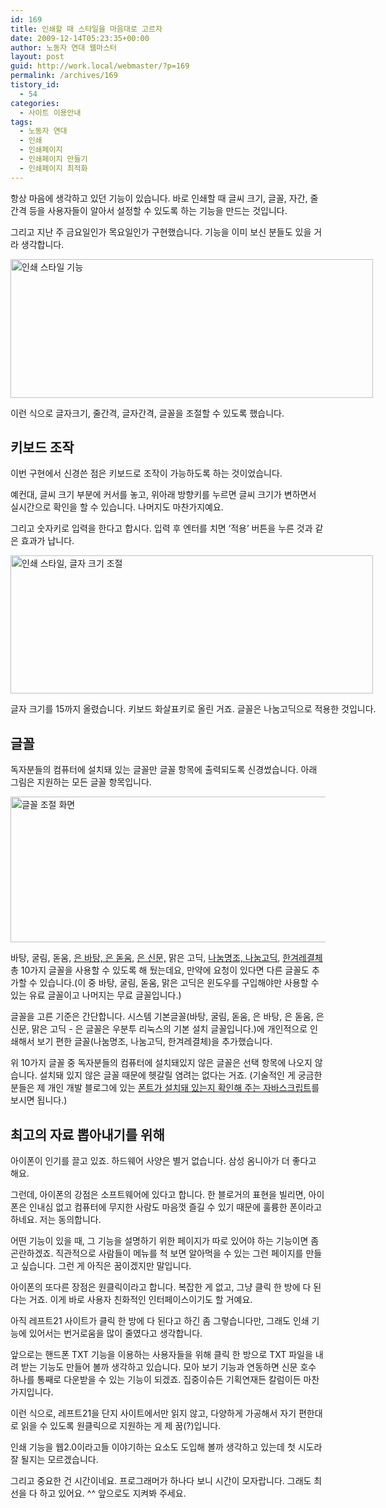```yaml
---
id: 169
title: 인쇄할 때 스타일을 마음대로 고르자
date: 2009-12-14T05:23:35+00:00
author: 노동자 연대 웹마스터
layout: post
guid: http://work.local/webmaster/?p=169
permalink: /archives/169
tistory_id:
  - 54
categories:
  - 사이트 이용안내
tags:
  - 노동자 연대
  - 인쇄
  - 인쇄페이지
  - 인쇄페이지 만들기
  - 인쇄페이지 최적화
---
```

항상 마음에 생각하고 있던 기능이 있습니다. 바로 인쇄할 때 글씨 크기, 글꼴, 자간, 줄 간격 등을 사용자들이 알아서 설정할 수 있도록 하는 기능을 만드는 것입니다.

그리고 지난 주 금요일인가 목요일인가 구현했습니다. 기능을 이미 보신 분들도 있을 거라 생각합니다.

<div style="width: 590px" class="wp-caption aligncenter">
  <img src="http://work.local/webmaster/wp-content/uploads/1/cfile10.uf.1462E44A4D0847341DECF7.jpg" alt="인쇄 스타일 기능" width="580" height="222" />
  
  <p class="wp-caption-text">
    이런 식으로 글자크기, 줄간격, 글자간격, 글꼴을 조절할 수 있도록 했습니다.
  </p>
</div>

## 키보드 조작

이번 구현에서 신경쓴 점은 키보드로 조작이 가능하도록 하는 것이었습니다.

예컨대, 글씨 크기 부분에 커서를 놓고, 위아래 방향키를 누르면 글씨 크기가 변하면서 실시간으로 확인을 할 수 있습니다. 나머지도 마찬가지예요.

그리고 숫자키로 입력을 한다고 합시다. 입력 후 엔터를 치면 ‘적용’ 버튼을 누른 것과 같은 효과가 납니다.

<div style="width: 590px" class="wp-caption aligncenter">
  <img src="http://work.local/webmaster/wp-content/uploads/1/cfile8.uf.121EA4504D08473423F3BD.jpg" alt="인쇄 스타일, 글자 크기 조절" width="580" height="221" />
  
  <p class="wp-caption-text">
    글자 크기를 15까지 올렸습니다. 키보드 화살표키로 올린 거죠. 글꼴은 나눔고딕으로 적용한 것입니다.
  </p>
</div>

## 글꼴

독자분들의 컴퓨터에 설치돼 있는 글꼴만 글꼴 항목에 출력되도록 신경썼습니다. 아래 그림은 지원하는 모든 글꼴 항목입니다.

<img class="aligncenter" src="http://work.local/webmaster/wp-content/uploads/1/cfile27.uf.132232504D084735189B95.jpg" alt="글꼴 조절 화면" width="580" height="233" />

바탕, 굴림, 돋움, <a href="http://kldp.net/projects/unfonts/download/note/2607" target="_blank">은 바탕, 은 돋움,</a> <a href="http://kldp.net/projects/unfonts/download/4696?filename=un-fonts-extra-1.0.2-080608.tar.gz" target="_blank">은 신문,</a> 맑은 고딕, <a href="http://hangeul.naver.com/share.nhn" target="_blank">나눔명조, 나눔고딕</a>, <a href="http://notice.hani.co.kr/view.html?no=56" target="_blank" class="broken_link">한겨레결체</a> 총 10가지 글꼴을 사용할 수 있도록 해 뒀는데요, 만약에 요청이 있다면 다른 글꼴도 추가할 수 있습니다.(이 중 바탕, 굴림, 돋움, 맑은 고딕은 윈도우를 구입해야만 사용할 수 있는 유료 글꼴이고 나머지는 무료 글꼴입니다.)

글꼴을 고른 기준은 간단합니다. 시스템 기본글꼴(바탕, 굴림, 돋움, 은 바탕, 은 돋움, 은 신문, 맑은 고딕 - 은 글꼴은 우분투 리눅스의 기본 설치 글꼴입니다.)에 개인적으로 인쇄해서 보기 편한 글꼴(나눔명조, 나눔고딕, 한겨레결체)을 추가했습니다.

위 10가지 글꼴 중 독자분들의 컴퓨터에 설치돼있지 않은 글꼴은 선택 항목에 나오지 않습니다. 설치돼 있지 않은 글꼴 때문에 헷갈릴 염려는 없다는 거죠. (기술적인 게 궁금한 분들은 제 개인 개발 블로그에 있는 <a href="http://mytory.textcube.com/entry/%ED%8F%B0%ED%8A%B8%EA%B0%80-%EC%84%A4%EC%B9%98%EB%8F%BC-%EC%9E%88%EB%8A%94%EC%A7%80-%ED%99%95%EC%9D%B8%ED%95%B4-%EC%A3%BC%EB%8A%94-javascript" target="_blank">폰트가 설치돼 있는지 확인해 주는 자바스크립트</a>를 보시면 됩니다.)

## 최고의 자료 뽑아내기를 위해

아이폰이 인기를 끌고 있죠. 하드웨어 사양은 별거 없습니다. 삼성 옴니아가 더 좋다고 해요.

그런데, 아이폰의 강점은 소프트웨어에 있다고 합니다. 한 블로거의 표현을 빌리면, 아이폰은 인내심 없고 컴퓨터에 무지한 사람도 마음껏 즐길 수 있기 때문에 훌륭한 폰이라고 하네요. 저는 동의합니다.

어떤 기능이 있을 때, 그 기능을 설명하기 위한 페이지가 따로 있어야 하는 기능이면 좀 곤란하겠죠. 직관적으로 사람들이 메뉴를 척 보면 알아먹을 수 있는 그런 페이지를 만들고 싶습니다. 그런 게 아직은 꿈이겠지만 말입니다.

아이폰의 또다른 장점은 원클릭이라고 합니다. 복잡한 게 없고, 그냥 클릭 한 방에 다 된다는 거죠. 이게 바로 사용자 친화적인 인터페이스이기도 할 거예요.

아직 레프트21 사이트가 클릭 한 방에 다 된다고 하긴 좀 그렇습니다만, 그래도 인쇄 기능에 있어서는 번거로움을 많이 줄였다고 생각합니다.

앞으로는 핸드폰 TXT 기능을 이용하는 사용자들을 위해 클릭 한 방으로 TXT 파일을 내려 받는 기능도 만들어 볼까 생각하고 있습니다. 모아 보기 기능과 연동하면 신문 호수 하나를 통째로 다운받을 수 있는 기능이 되겠죠. 집중이슈든 기획연재든 칼럼이든 마찬가지입니다.

이런 식으로, 레프트21을 단지 사이트에서만 읽지 않고, 다양하게 가공해서 자기 편한대로 읽을 수 있도록 원클릭으로 지원하는 게 제 꿈(?)입니다.

인쇄 기능을 웹2.0이라고들 이야기하는 요소도 도입해 볼까 생각하고 있는데 첫 시도라 잘 될지는 모르겠습니다.

그리고 중요한 건 시간이네요. 프로그래머가 하나다 보니 시간이 모자랍니다. 그래도 최선을 다 하고 있어요. ^^ 앞으로도 지켜봐 주세요.